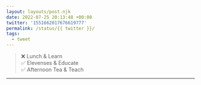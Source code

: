 ```yaml
---
layout: layouts/post.njk
date: 2022-07-25 20:13:48 +00:00
twitter: '1551662017676619777'
permalink: /status/{{ twitter }}/
tags: 
  - tweet
---
```


> ❌ Lunch &amp; Learn  
> ✅ Elevenses &amp; Educate  
> ✅ Afternoon Tea &amp; Teach

---
